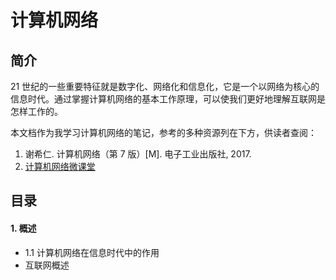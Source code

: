 # 计算机网络

## 简介

21 世纪的一些重要特征就是数字化、网络化和信息化，它是一个以网络为核心的信息时代。通过掌握计算机网络的基本工作原理，可以使我们更好地理解互联网是怎样工作的。

本文档作为我学习计算机网络的笔记，参考的多种资源列在下方，供读者查阅：

1. 谢希仁. 计算机网络（第 7 版）[M]. 电子工业出版社, 2017.
2. [计算机网络微课堂](https://www.bilibili.com/video/BV1c4411d7jb)

## 目录

#### 1. 概述

- 1.1 计算机网络在信息时代中的作用
- 互联网概述

